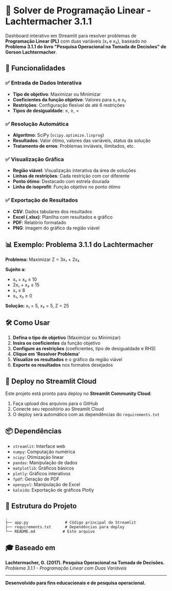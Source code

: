 # 🎯 Solver de Programação Linear - Lachtermacher 3.1.1

Dashboard interativo em Streamlit para resolver problemas de **Programação Linear (PL)** com duas variáveis (x₁ e x₂), baseado no **Problema 3.1.1 do livro "Pesquisa Operacional na Tomada de Decisões" de Gerson Lachtermacher**.

## 🚀 Funcionalidades

### ✅ Entrada de Dados Interativa
- **Tipo de objetivo**: Maximizar ou Minimizar
- **Coeficientes da função objetivo**: Valores para x₁ e x₂
- **Restrições**: Configuração flexível de até 6 restrições
- **Tipos de desigualdade**: ≤, ≥, =

### ✅ Resolução Automática
- **Algoritmo**: SciPy (`scipy.optimize.linprog`)
- **Resultados**: Valor ótimo, valores das variáveis, status da solução
- **Tratamento de erros**: Problemas inviáveis, ilimitados, etc.

### ✅ Visualização Gráfica
- **Região viável**: Visualização interativa da área de soluções
- **Linhas de restrições**: Cada restrição com cor diferente
- **Ponto ótimo**: Destacado com estrela dourada
- **Linha de isoprofit**: Função objetivo no ponto ótimo

### ✅ Exportação de Resultados
- **CSV**: Dados tabulares dos resultados
- **Excel (.xlsx)**: Planilha com resultados e gráfico
- **PDF**: Relatório formatado
- **PNG**: Imagem do gráfico da região viável

## 📊 Exemplo: Problema 3.1.1 do Lachtermacher

**Problema:** Maximizar Z = 3x₁ + 2x₂

**Sujeito a:**
- x₁ + x₂ ≤ 10
- 2x₁ + x₂ ≤ 15  
- x₁ ≤ 8
- x₁, x₂ ≥ 0

**Solução:** x₁ = 5, x₂ = 5, Z = 25

## 🛠️ Como Usar

1. **Defina o tipo de objetivo** (Maximizar ou Minimizar)
2. **Insira os coeficientes** da função objetivo
3. **Configure as restrições** (coeficientes, tipo de desigualdade e RHS)
4. **Clique em 'Resolver Problema'**
5. **Visualize os resultados** e o gráfico da região viável
6. **Exporte os resultados** nos formatos desejados

## 🚀 Deploy no Streamlit Cloud

Este projeto está pronto para deploy no **Streamlit Community Cloud**:

1. Faça upload dos arquivos para o GitHub
2. Conecte seu repositório ao Streamlit Cloud
3. O deploy será automático com as dependências do `requirements.txt`

## 📦 Dependências

- `streamlit`: Interface web
- `numpy`: Computação numérica
- `scipy`: Otimização linear
- `pandas`: Manipulação de dados
- `matplotlib`: Gráficos básicos
- `plotly`: Gráficos interativos
- `fpdf`: Geração de PDF
- `openpyxl`: Manipulação de Excel
- `kaleido`: Exportação de gráficos Plotly

## 📁 Estrutura do Projeto

```
.
├── app.py                # Código principal do Streamlit
├── requirements.txt      # Dependências para deploy
└── README.md            # Este arquivo
```

## 🎓 Baseado em

**Lachtermacher, G. (2017). Pesquisa Operacional na Tomada de Decisões.**  
*Problema 3.1.1 - Programação Linear com Duas Variáveis*

---

**Desenvolvido para fins educacionais e de pesquisa operacional.** 